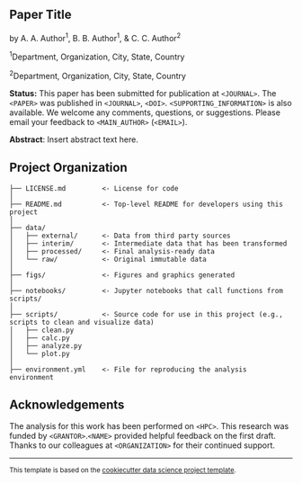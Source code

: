 Paper Title
------------

by A. A. Author<sup>1</sup>, B. B. Author<sup>1</sup>, & C. C. Author<sup>2</sup>

<sup>1</sup>Department, Organization, City, State, Country

<sup>2</sup>Department, Organization, City, State, Country

**Status:** This paper has been submitted for publication at ```<JOURNAL>```. The ```<PAPER>``` was published in ```<JOURNAL>```, ```<DOI>```. ```<SUPPORTING_INFORMATION>``` is also available.  We welcome any comments, questions, or suggestions. Please email your feedback to ```<MAIN_AUTHOR>``` (```<EMAIL>```).

**Abstract**: Insert abstract text here.

Project Organization
------------
```
├── LICENSE.md         <- License for code
│
├── README.md          <- Top-level README for developers using this project
│
├── data/
│   ├── external/      <- Data from third party sources
│   ├── interim/       <- Intermediate data that has been transformed
│   ├── processed/     <- Final analysis-ready data
│   └── raw/           <- Original immutable data
│
├── figs/              <- Figures and graphics generated 
│
├── notebooks/         <- Jupyter notebooks that call functions from scripts/
│
├── scripts/           <- Source code for use in this project (e.g., scripts to clean and visualize data)
│   ├── clean.py    
│   ├── calc.py
│   ├── analyze.py
│   └── plot.py     
│
├── environment.yml    <- File for reproducing the analysis environment
```

Acknowledgements
-------
The analysis for this work has been performed on ```<HPC>```. This research was funded by ```<GRANTOR>```.```<NAME>``` provided helpful feedback on the first draft. Thanks to our colleagues at ```<ORGANIZATION>``` for their continued support.


--------
<p><small>This template is based on the <a target="_blank" href="https://drivendata.github.io/cookiecutter-data-science/">cookiecutter data science project template</a>.</small></p>
